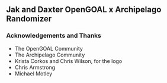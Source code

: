 ## Jak and Daxter OpenGOAL x Archipelago Randomizer

### Acknowledgements and Thanks
- The OpenGOAL Community
- The Archipelago Community
- Krista Corkos and Chris Wilson, for the logo
- Chris Armstrong
- Michael Motley
